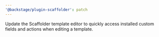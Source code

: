 ```yaml
---
'@backstage/plugin-scaffolder': patch
---
```


Update the Scaffolder template editor to quickly access installed custom fields and actions when editing a template.
